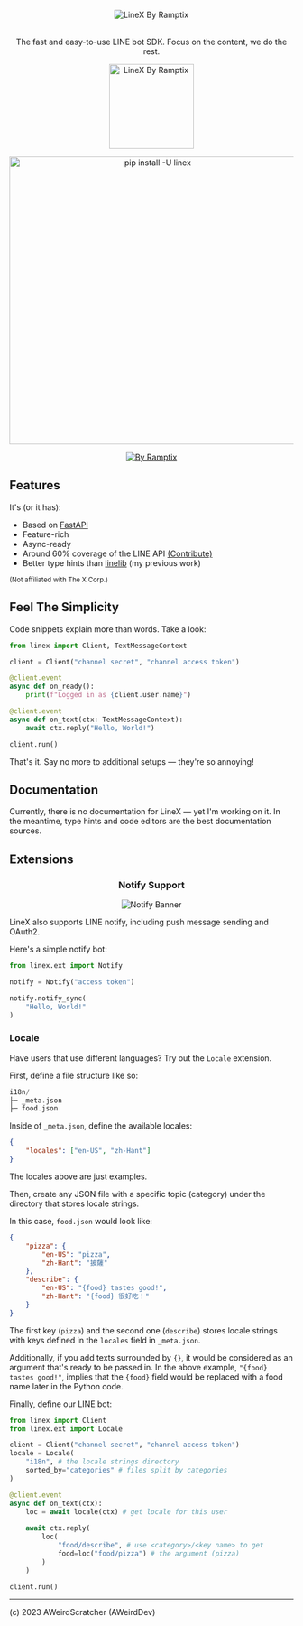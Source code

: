 <br />

<div align="center">

<picture>
    <source media="(prefers-color-scheme: dark)" srcset="https://github.com/AWeirdScratcher/linex/assets/90096971/befa28f0-f5a5-4962-b58e-dd08c7cee002">
    <source media="(prefers-color-scheme: light)" srcset="https://github.com/AWeirdScratcher/linex/assets/90096971/a5687590-f8d3-4feb-b452-e405918c72c7">
    <img alt="LineX By Ramptix" src="https://github.com/AWeirdScratcher/linex/assets/90096971/a5687590-f8d3-4feb-b452-e405918c72c7">
</picture>

<div><br /></div>

The fast and easy-to-use LINE bot SDK. Focus on the content, we do the rest.

<!-- CTA button -->

<a href="/">
    <picture>
        <source media="(prefers-color-scheme: dark)" srcset="https://github.com/AWeirdScratcher/linex/assets/90096971/8b69a4f5-6c4b-410c-8f88-92cfe06a73a0" width="150">
        <source media="(prefers-color-scheme: light)" srcset="https://github.com/AWeirdScratcher/linex/assets/90096971/ae2669a3-4b2c-4a14-929a-9b42caef3571" width="150">
        <img alt="LineX By Ramptix" src="https://github.com/AWeirdScratcher/linex/assets/90096971/ae2669a3-4b2c-4a14-929a-9b42caef3571" width="150">
    </picture>
</a>

<img
    src="https://github.com/AWeirdScratcher/linex/assets/90096971/b435ae9a-a4d2-4689-a171-3978951983d7"
    alt="pip install -U linex"
    width="510"
/>

[![By Ramptix](https://img.shields.io/badge/%E2%AC%9C%20%E2%94%82%20By%20Ramptix-%23202020?style=for-the-badge)](https://github.com/ramptix)

</div>

## Features

It's (or it has):

- Based on [FastAPI](https://fastapi.tiangolo.com)
- Feature-rich
- Async-ready
- Around 60% coverage of the LINE API [(Contribute)](https://github.com/AWeirdScratcher/linex/fork)
- Better type hints than [linelib](https://github.com/AWeirdScratcher/linelib) (my previous work)

<sub>(Not affiliated with The X Corp.)</sub>

## Feel The Simplicity

Code snippets explain more than words. Take a look:

```python
from linex import Client, TextMessageContext

client = Client("channel secret", "channel access token")

@client.event
async def on_ready():
    print(f"Logged in as {client.user.name}")

@client.event
async def on_text(ctx: TextMessageContext):
    await ctx.reply("Hello, World!")

client.run()
```

That's it. Say no more to additional setups — they're so annoying!

## Documentation

Currently, there is no documentation for LineX — yet I'm working on it. In the meantime, type hints and code editors are the best documentation sources.

## Extensions

<div align="center">

### Notify Support
![Notify Banner](https://scdn.line-apps.com/n/line_notice/img/pc/img_lp02_en.png)


</div>

LineX also supports LINE notify, including push message sending and OAuth2.

Here's a simple notify bot:

```python
from linex.ext import Notify

notify = Notify("access token")

notify.notify_sync(
    "Hello, World!"
)
```

### Locale

Have users that use different languages? Try out the `Locale` extension.

First, define a file structure like so:

```haskell
i18n/
├─ _meta.json
├─ food.json
```

Inside of `_meta.json`, define the available locales:

```json
{
    "locales": ["en-US", "zh-Hant"]
}
```

The locales above are just examples.

Then, create any JSON file with a specific topic (category) under the directory that stores locale strings.

In this case, `food.json` would look like:

```json
{
    "pizza": {
        "en-US": "pizza",
        "zh-Hant": "披薩"
    },
    "describe": {
        "en-US": "{food} tastes good!",
        "zh-Hant": "{food} 很好吃！"
    }
}
```

The first key (`pizza`) and the second one (`describe`) stores locale strings with keys defined in the `locales` field in `_meta.json`.

Additionally, if you add texts surrounded by `{}`, it would be considered as an argument that's ready to be passed in. In the above example, `"{food} tastes good!"`, implies that the `{food}` field would be replaced with a food name later in the Python code.

Finally, define our LINE bot:

```python
from linex import Client
from linex.ext import Locale

client = Client("channel secret", "channel access token")
locale = Locale(
    "i18n", # the locale strings directory
    sorted_by="categories" # files split by categories
)

@client.event
async def on_text(ctx):
    loc = await locale(ctx) # get locale for this user
    
    await ctx.reply(
        loc(
            "food/describe", # use <category>/<key name> to get
            food=loc("food/pizza") # the argument (pizza)
        )
    )

client.run()
```

***

(c) 2023 AWeirdScratcher (AWeirdDev)
